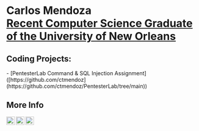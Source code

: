 <h1>Carlos Mendoza <br/><a href="https://github.com/ctmendoz">Recent Computer Science Graduate of the University of New Orleans</a></h1>

<h2>Coding Projects:</h2>
- [PentesterLab Command & SQL Injection Assignment]([https://github.com/ctmendoz](https://github.com/ctmendoz/PentesterLab/tree/main))

<h2> More Info</h2>

[<img align="left" alt="JoshMadakor | YouTube" width="22px" src="https://cdn.jsdelivr.net/npm/simple-icons@v3/icons/youtube.svg" />][youtube]
[<img align="left" alt="JoshMadakor | Twitter" width="22px" src="https://cdn.jsdelivr.net/npm/simple-icons@v3/icons/twitter.svg" />][twitter]
[<img align="left" alt="JoshMadakor | LinkedIn" width="22px" src="https://cdn.jsdelivr.net/npm/simple-icons@v3/icons/linkedin.svg" />][linkedin]

[twitter]: https://twitter.com/
[youtube]: https://www.youtube.com/
[linkedin]: https://linkedin.com/
</body>
</html>
